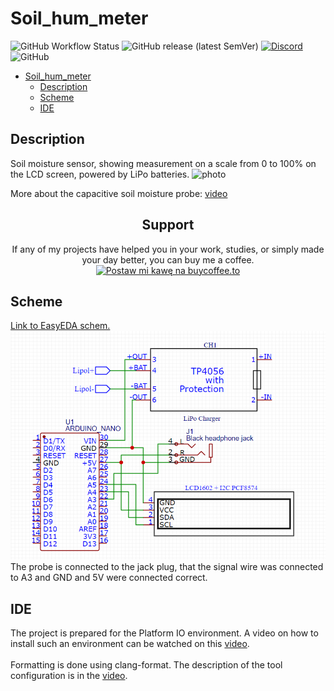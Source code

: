 # Soil_hum_meter
 
![GitHub Workflow Status](https://img.shields.io/github/actions/workflow/status/InzynierDomu/Soil_hum_meter/main.yml?logo=github&style=flat-square)
![GitHub release (latest SemVer)](https://img.shields.io/github/v/release/InzynierDomu/Soil_hum_meter?style=flat-square)
<a href="https://discord.gg/KmW6mHdg">![Discord](https://img.shields.io/discord/815929748882587688?logo=discord&logoColor=green&style=flat-square)</a>
![GitHub](https://img.shields.io/github/license/InzynierDomu/Soil_hum_meter?style=flat-square)

- [Soil\_hum\_meter](#soil_hum_meter)
  - [Description](#description)
  - [Scheme](#scheme)
  - [IDE](#ide)

## Description
Soil moisture sensor, showing measurement on a scale from 0 to 100% on the LCD screen, powered by LiPo batteries.
![photo](https://github.com/InzynierDomu/Soil_hum_meter/blob/main/IMG_20230811_194956312.jpg)

More about the capacitive soil moisture probe: [video](https://youtu.be/FmIuJTOV7oc)

<div align="center">
<h2>Support</h2>

<p>If any of my projects have helped you in your work, studies, or simply made your day better, you can buy me a coffee. <a href="https://buycoffee.to/inzynier-domu" target="_blank"><img src="https://buycoffee.to/img/share-button-primary.png" style="width: 195px; height: 51px" alt="Postaw mi kawę na buycoffee.to"></a></p>
</div>

## Scheme
<a href="https://oshwlab.com/inzynier.domu/czujnik-wilgotno-ci-gleby">Link to EasyEDA schem.</a>
![scheme](https://github.com/InzynierDomu/Soil_hum_meter/blob/main/scheme.png)
The probe is connected to the jack plug, that the signal wire was connected to A3 and GND and 5V were connected correct.

## IDE
The project is prepared for the Platform IO environment. A video on how to install such an environment can be watched on this [video](https://youtu.be/Em9NuebT2Kc).
<br><br>
Formatting is done using clang-format. The description of the tool configuration is in the [video](https://youtu.be/xxuaOG0WjIE).   
